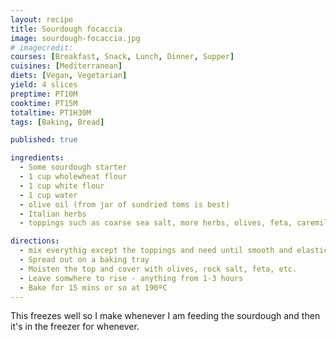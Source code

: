 ```yaml
---
layout: recipe
title: Sourdough focaccia
image: sourdough-focaccia.jpg
# imagecredit:
courses: [Breakfast, Snack, Lunch, Dinner, Supper]
cuisines: [Mediterranean]
diets: [Vegan, Vegetarian]
yield: 4 slices
preptime: PT10M
cooktime: PT15M
totaltime: PT1H30M
tags: [Baking, Bread]

published: true

ingredients:
  - Some sourdough starter
  - 1 cup wholewheat flour
  - 1 cup white flour
  - 1 cup water
  - olive oil (from jar of sundried toms is best)
  - Italian herbs
  - toppings such as coarse sea salt, more herbs, olives, feta, caremilsed onions, etc.

directions:
  - mix everythig except the toppings and need until smooth and elastic
  - Spread out on a baking tray
  - Moisten the top and cover with olives, rock salt, feta, etc.
  - Leave somwhere to rise - anything from 1-3 hours
  - Bake for 15 mins or so at 190ºC
---
```


This freezes well so I make whenever I am feeding the sourdough and then it's in the freezer for whenever.
